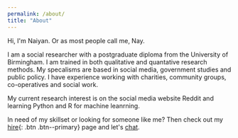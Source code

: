 ```yaml
---
permalink: /about/
title: "About"
---
```


Hi, I'm Naiyan. Or as most people call me, Nay.

I am a social researcher with a postgraduate diploma from the University of Birmingham. I am trained in both qualitative and quantative research methods. My specalisms are based in social media, government studies and public policy. I have experience working with charities, community groups, co-operatives and social work. 

My current research interest is on the social media website Reddit and learning Python and R for machine leanrning.

In need of my skillset or looking for someone  like me? Then check out my [hire](/_pages/hire-me.md){: .btn .btn--primary} page and let's [chat](mailto:naiyan@hotmail.co.uk).

